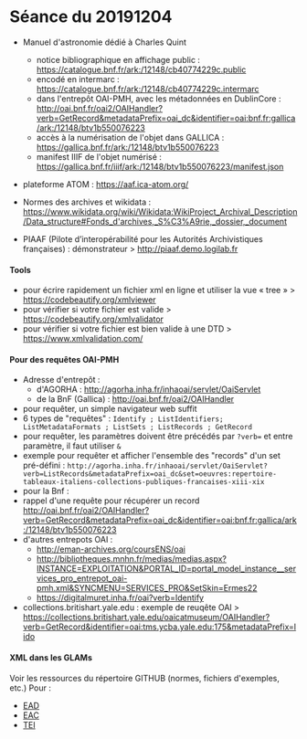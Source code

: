 # Séance du 20191204

* Manuel d'astronomie dédié à Charles Quint 
	* notice bibliographique en affichage public : https://catalogue.bnf.fr/ark:/12148/cb40774229c.public
	* encodé en intermarc : https://catalogue.bnf.fr/ark:/12148/cb40774229c.intermarc
	* dans l'entrepôt OAI-PMH, avec les métadonnées en DublinCore : http://oai.bnf.fr/oai2/OAIHandler?verb=GetRecord&metadataPrefix=oai_dc&identifier=oai:bnf.fr:gallica/ark:/12148/btv1b550076223
	* accès à la numérisation de l'objet dans GALLICA : https://gallica.bnf.fr/ark:/12148/btv1b550076223	
	* manifest IIIF de l'objet numérisé : https://gallica.bnf.fr/iiif/ark:/12148/btv1b550076223/manifest.json

* plateforme ATOM : https://aaf.ica-atom.org/
* Normes des archives et wikidata : https://www.wikidata.org/wiki/Wikidata:WikiProject_Archival_Description/Data_structure#Fonds_d'archives,_S%C3%A9rie,_dossier,_document 
* PIAAF (Pilote d’interopérabilité pour les Autorités Archivistiques françaises) : démonstrateur > http://piaaf.demo.logilab.fr

#### Tools
* pour écrire rapidement un fichier xml en ligne et utiliser la vue « tree » > https://codebeautify.org/xmlviewer
* pour vérifier si votre fichier est valide > https://codebeautify.org/xmlvalidator
* pour vérifier si votre fichier est bien valide à une DTD > https://www.xmlvalidation.com/


#### Pour des requêtes OAI-PMH
* Adresse d'entrepôt : 
  * d'AGORHA : http://agorha.inha.fr/inhaoai/servlet/OaiServlet
  * de la BnF (Gallica) : http://oai.bnf.fr/oai2/OAIHandler
* pour requêter, un simple navigateur web suffit 
* 6 types de "requêtes" : `Identify ; ListIdentifiers; ListMetadataFormats ; ListSets ; ListRecords ; GetRecord`
* pour requêter, les paramètres doivent être précédés par `?verb=` et entre paramètre, il faut utiliser `&`
* exemple pour requêter et afficher l'ensemble des "records" d'un set pré-défini : `http://agorha.inha.fr/inhaoai/servlet/OaiServlet?verb=ListRecords&metadataPrefix=oai_dc&set=oeuvres:repertoire-tableaux-italiens-collections-publiques-francaises-xiii-xix`
* pour la Bnf :
 * rappel d'une requête pour récupérer un record 
 http://oai.bnf.fr/oai2/OAIHandler?verb=GetRecord&metadataPrefix=oai_dc&identifier=oai:bnf.fr:gallica/ark:/12148/btv1b550076223
 * d'autres entrepots OAI : 
   * http://eman-archives.org/coursENS/oai
   * http://bibliotheques.mnhn.fr/medias/medias.aspx?INSTANCE=EXPLOITATION&PORTAL_ID=portal_model_instance__services_pro_entrepot_oai-pmh.xml&SYNCMENU=SERVICES_PRO&SetSkin=Ermes22
	* https://digitalmuret.inha.fr/oai?verb=Identify
* collections.britishart.yale.edu : exemple de reuqête OAI > https://collections.britishart.yale.edu/oaicatmuseum/OAIHandler?verb=GetRecord&identifier=oai:tms.ycba.yale.edu:175&metadataPrefix=lido   

#### XML dans les GLAMs

Voir les ressources du répertoire GITHUB (normes, fichiers d'exemples, etc.)
Pour :
* [EAD](https://github.com/antoinecourtin/DEFI_2019/tree/master/XML_et_GLAM/EAD)
* [EAC](https://github.com/antoinecourtin/DEFI_2019/tree/master/XML_et_GLAM/EAC)
* [TEI](https://github.com/antoinecourtin/DEFI_2019/tree/master/XML_et_GLAM/TEI)
